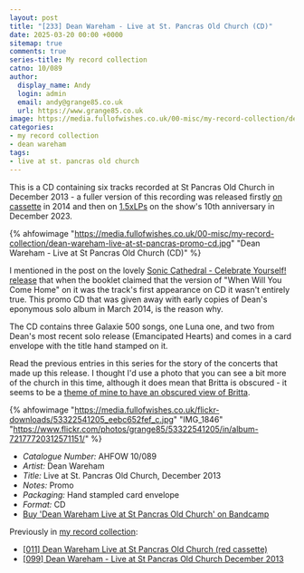 ```yaml
---
layout: post
title: "[233] Dean Wareham - Live at St. Pancras Old Church (CD)"
date: 2025-03-20 00:00 +0000
sitemap: true
comments: true
series-title: My record collection
catno: 10/089
author:
  display_name: Andy
  login: admin
  email: andy@grange85.co.uk
  url: https://www.grange85.co.uk
image: https://media.fullofwishes.co.uk/00-misc/my-record-collection/dean-wareham-live-at-st-pancras-promo-cd.jpg
categories:
- my record collection
- dean wareham
tags:
- live at st. pancras old church
---
```

This is a CD containing six tracks recorded at St Pancras Old Church in December 2013 - a fuller version of this recording was released firstly [on cassette](/2023/02/23/my-record-collection-011-dean-wareham-live-at-st-pancras-old-church-red-cassette/) in 2014 and then on [1.5xLPs](/2023/12/16/my-record-collection-recent-acquisition-04-dean-wareham-live-at-st-pancras-old-church-december-2013/) on the show's 10th anniversary in December 2023.

{% ahfowimage "https://media.fullofwishes.co.uk/00-misc/my-record-collection/dean-wareham-live-at-st-pancras-promo-cd.jpg" "Dean Wareham - Live at St Pancras Old Church (CD)" %}

I mentioned in the post on the lovely [Sonic Cathedral - Celebrate Yourself! release](/2024/12/06/my-record-collection-r12-various-artists-celebrate-yourself/) that when the booklet claimed that the version of "When Will You Come Home" on it was the track's first appearance on CD it wasn't entirely true.  This promo CD that was given away with early copies of Dean's eponymous solo album in March 2014, is the reason why.

The CD contains three Galaxie 500 songs, one Luna one, and two from Dean's most recent solo release (Emancipated Hearts) and comes in a card envelope with the title hand stamped on it.

Read the previous entries in this series for the story of the concerts that made up this release. I thought I'd use a photo that you can see a bit more of the church in this time, although it does mean that Britta is obscured - it seems to be a [theme of mine to have an obscured view of Britta](/2024/11/18/video-dean-britta-and-cheval-sombre-in-london-in-2009/).

{% ahfowimage "https://media.fullofwishes.co.uk/flickr-downloads/53322541205_eebc652fef_c.jpg" "IMG_1846" "https://www.flickr.com/photos/grange85/53322541205/in/album-72177720312571151/" %}

 - *Catalogue Number:* AHFOW 10/089
 - *Artist:* Dean Wareham
 - *Title:* Live at St. Pancras Old Church, December 2013
 - *Notes:* Promo
 - *Packaging:* Hand stampled card envelope
 - *Format:* CD
 - [Buy 'Dean Wareham Live at St Pancras Old Church' on Bandcamp](https://deanwareham.bandcamp.com/album/live-at-st-pancras-old-church-london-december-2013?label=119859815&tab=music&filter_band=3194026583)

Previously in [my record collection](/category/my-record-collection):
 - [\[011\] Dean Wareham Live at St Pancras Old Church (red cassette)](/2023/02/23/my-record-collection-011-dean-wareham-live-at-st-pancras-old-church-red-cassette/)
 - [\[099\] Dean Wareham - Live at St Pancras Old Church December 2013](/2023/12/16/my-record-collection-recent-acquisition-04-dean-wareham-live-at-st-pancras-old-church-december-2013/)
